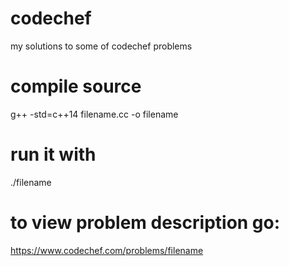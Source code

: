 # codechef
my solutions to some of codechef problems

# compile source
g++ -std=c++14 filename.cc -o filename

# run it with
./filename

# to view problem description go:
https://www.codechef.com/problems/filename